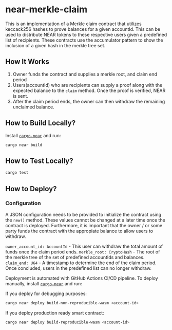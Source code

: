 # near-merkle-claim

This is an implementation of a Merkle claim contract that utilizes keccack256 hashes to prove balances for a given accountId. This can be used to distribute NEAR
tokens to these respective users given a predefined list of recipients. These contracts use the accumulator pattern to show the inclusion of a given hash
in the merkle tree set.

## How It Works

1. Owner funds the contract and supplies a merkle root, and claim end period
2. Users(accountId) who are recipients can supply a proof along with the expected balance to the `claim` method. Once the proof is verified, NEAR is sent.
3. After the claim period ends, the owner can then withdraw the remaining unclaimed balance.

## How to Build Locally?

Install [`cargo-near`](https://github.com/near/cargo-near) and run:

```bash
cargo near build
```

## How to Test Locally?

```bash
cargo test
```

## How to Deploy?

### Configuration

A JSON configuration needs to be provided to initialize the contract using the `new()` method. These values cannot be changed at a later time once the contract is deployed. Furthermore, it is important that the owner / or some party funds the contract with the appropiate balance to allow users to withdraw. 

`owner_account_id: AccountId` - This user can withdraw the total amount of funds once the claim period ends.
`merkle_root: CryptoHash` - The root of the merkle tree of the set of predefined accountIds and balances.
`claim_end: U64` - A timestamp to determine the end of the claim period. Once concluded, users in the predefined list can no longer withdraw.

Deployment is automated with GitHub Actions CI/CD pipeline.
To deploy manually, install [`cargo-near`](https://github.com/near/cargo-near) and run:

If you deploy for debugging purposes:
```bash
cargo near deploy build-non-reproducible-wasm <account-id>
```

If you deploy production ready smart contract:
```bash
cargo near deploy build-reproducible-wasm <account-id>
```

